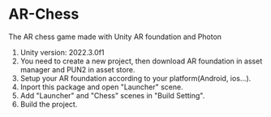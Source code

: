 # AR-Chess
The AR chess game made with Unity AR foundation and Photon

1. Unity version: 2022.3.0f1
2. You need to create a new project, then download AR foundation in asset manager and PUN2 in asset store.
3. Setup your AR foundation according to your platform(Android, ios...).
4. Inport this package and open "Launcher" scene.
5. Add "Launcher" and "Chess" scenes in "Build Setting".
6. Build the project.
